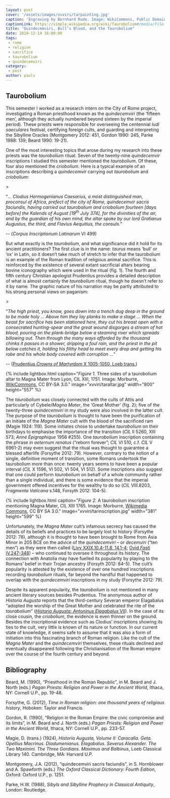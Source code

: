 ```yaml
---
layout: post
cover: '/assets/images/xvviri/tarpainting.jpg'
caption: 'Engraving by Bernhard Rode. Image: WikiCommons, Public Domain.'
captionLink: https://simple.wikipedia.org/wiki/Taurobolium#/media/File:Taurobolium.jpg
title: "Quindecemviri, Bull’s Blood, and the Taurobolium"
date: 2019-12-14 16:00:00
tags:
 - rome
 - religion
 - sacrifice
 - taurobolium
 - quindecemviri
category:
 - post
author: pauls
---
```

<h2 id="taurobolium">Taurobolium</h2>
<p>This semester I worked as a research intern on the City of Rome project, investigating a Roman priesthood known as the <em>quindecemviri</em> (the ‘fifteen men’, although they actually numbered beyond sixteen by the imperial period). These priests were responsible for overseeing the centennial <em>ludi saeculares</em> festival, certifying foreign cults, and guarding and interpreting the Sibylline Oracles (Montgomery 2012: 451, Gordon 1990: 245, Parke 1988: 139; Beard 1990: 19-21).</p>
<p>One of the most interesting topics that arose during my research into these priests was the <em>taurobolium</em> ritual. Seven of the twenty-nine <em>quindecemvir</em> inscriptions I studied this semester mentioned the <em>taurobolium</em>. Of these, four also mentioned the <em>criobolium</em>. Here is a typical example of an inscriptions describing a <em>quindecemvir</em> carrying out <em>taurobolium</em> and <em>criobolium</em>:</p>
><p>“<em>... Clodius Hermogenianus Caesarius, a most distinguished man, proconsul of Africa, prefect of the city of Rome, quindecemvir sacris faciundis, having carried out taurobolium and criobolium fourteen [days before] the Kalends of August [19<sup>th</sup> July 374], for the divinities of the air, and by the guardian of his own mind, the altar spoke by our lord Gratianus Augustus, the third, and Flavius Aequitius, the consuls.</em>”</p>

<p>-- (<em>Corpus Inscriptionum Latinarum</em> VI 499)</p>
<p>But what exactly is the <em>taurobolium</em>, and what significance did it hold for its ancient practitioners? The first clue is in the name: <em>taurus</em> means ‘bull’ or ‘ox’ in Latin, so it doesn’t take much of stretch to infer that the taurobolium is an example of the Roman tradition of religious animal sacrifice. This is reinforced by the existence of several extant sacrificial altars bearing bovine iconography which were used in the ritual (fig. 1). The fourth and fifth century Christian apologist Prudentius provides a detailed description of what is almost certainly the <em>taurobolium</em> ritual, though he doesn’t refer to it by name. The graphic nature of his narration may be partly attributed to his strong personal views on paganism:</p>
><p>“<em>The high priest, you know, goes down into a trench dug deep in the ground to be made holy ... Above him they lay planks to make a stage ... When the beast for sacrifice has been stationed here, they cut his breast open with a consecrated hunting-spear and the great wound disgorges a stream of hot blood, pouring on the plank-bridge below a steaming river which spreads billowing out. Then through the many ways afforded by the thousand chinks it passes in a shower, dripping a foul rain, and the priest in the pit below catches it, holding his filthy head to meet every drop and getting his robe and his whole body covered with corruption ...</em>”</p>

<p>-- (<a href="http://www.thelatinlibrary.com/prudentius/prud10.shtml">Prudentius <em>Crowns of Martyrdom</em> X 1005-1050, Loeb trans.</a>)</p>

{% include lightbox.html
caption="*Figure 1.* Three sides of a taurobolium altar to Magna Mater from Lyon, CIL XIII, 1751. Image: Morburre, [WikiCommons](https://en.wikipedia.org/wiki/Taurobolium#/media/File:Autel-Lyon-CIL-XIII-1751.jpg), CC BY-SA 3.0."
image="xvviri/taraltar.jpg"
width="800"
height="557" %}

<p>The <em>taurobolium</em> was closely connected with the cults of Attis and particularly of Cybele/<em>Magna Mater</em>, the ‘Great Mother’ (fig. 2); five of the twenty-three <em>quindecemviri</em> in my study were also involved in the latter cult. The purpose of the <em>taurobolium</em> is thought to have been the purification of an initiate of the <em>Magna Mater</em> cult with the blood of the sacrificed ram (Magie 1924: 119). Some initiates chose to undertake <em>taurobolium</em> on their birthdays to emphasise the importance of the transition (<em>CIL</em> II 5260, XIII 573; <em>Anné Épigraphique</em> 1956 #255). One <em>taurobolium</em> inscription containing the phrase <em>in aeternum renatus</em> (“reborn forever”; <em>CIL</em> VI 510, c.f. <em>CIL</em> V 6961-2) may even suggest that the ritual was thought to guarantee a blessed afterlife (Forsythe 2012: 79). However, contrary to the notion of a single, definitive moment of transition, some Romans undertook the taurobolium more than once: twenty years seems to have been a popular interval (<em>CIL</em> X 1596, VI 502, VI 504, VI 512). Some inscriptions also suggest that one could perform <em>taurobolium</em> on behalf of a whole community rather than a single individual, and there is some evidence that the imperial government offered incentives for the wealthy to do so (<em>CIL</em> VIII.8203, <em>Fragmenta Vaticana</em> s.148, Forsyth 2012: 104-5).</p>

{% include lightbox.html
caption="*Figure 2.* A taurobolium inscription mentioning Magna Mater, CIL XIII 1765. Image: Morburre, [Wikimedia Commons](https://en.wikipedia.org/wiki/File:Lyon-Autel-CIL-XIII-1756.jpg), CC BY SA 3.0."
image="xvviri/tarinscription.jpg"
width="381"
height="599" %}

<p>Unfortunately, the <em>Magna Mater</em> cult’s infamous secrecy has caused the details of its beliefs and practices to be largely lost to history (Forsythe 2012: 78), although it is thought to have been brought to Rome from Asia Minor in 205 BCE on the advice of the <em>quindecemviri</em> – or <em>decemviri</em> (“ten men”) as they were then called (<a href="http://mcadams.posc.mu.edu/txt/ah/Livy/Livy29.html">Livy XXIX.10.4-11.8, 14.1-4</a>; <a href="https://www.theoi.com/Text/OvidFasti4.html">Ovid <em>Fasti</em> IV.247-348</a>) – who continued to oversee it throughout its history. The connection with Anatolia may have fuelled its popularity by playing to the Romans’ belief in their Trojan ancestry (Forsyth 2012: 84-5). The cult’s popularity is attested by the existence of over one hundred inscriptions recording <em>taurobolium</em> rituals, far beyond the handful that happened to overlap with the <em>quindecemviri</em> inscriptions in my study (Forsythe 2012: 79).</p>
<p>Despite its apparent popularity, the <em>taurobolium</em> is not mentioned in many ancient literary sources besides Prudentius. The anonymous author of <em>Historia Augusta</em> reports that the third-century Severan emperor Elagabalus “adopted the worship of the Great Mother and celebrated the rite of the <em>taurabolium</em>” (<a href="http://penelope.uchicago.edu/Thayer/E/Roman/Texts/Historia_Augusta/Elagabalus/1*.html"><em>Historia Augusta: Antoninus Elagabalus</em> VII</a>). In the case of its close cousin, the <em>criobolium</em>, the evidence is even thinner on the ground. Besides the inscriptional evidence such as Clodius’ inscriptions showing its ties to the cult, very little is known of its nature or function. In our current state of knowledge, it seems safe to assume that it was also a form of initiation into this fascinating branch of Roman religion. Like the cult of the <em>Magna Mater</em> and the <em>quindecemviri</em> themselves, these rituals declined and eventually disappeared following the Christianisation of the Roman empire over the course of the fourth century and beyond.</p>
<h2 id="bibliography">Bibliography</h2>
<p>Beard, M. (1990), “Priesthood in the Roman Republic”, in M. Beard and J. North (eds.) <em>Pagan Priests: Religion and Power in the Ancient World</em>, Ithaca, NY: Cornell U.P., pp. 19-48.</p>
<p>Forsythe, G. (2012), <em>Time in Roman religion: one thousand years of religious history</em>, Hoboken: Taylor and Francis.</p>
<p>Gordon, R. (1990), “Religion in the Roman Empire: the civic compromise and its limits”, in M. Beard and J. North (eds.) <em>Pagan Priests: Religion and Power in the Ancient World</em>, Ithaca, NY: Cornell U.P., pp. 233-57.</p>
<p>Magie, D. (trans.) (1924), <em>Historia Augusta, Volume II: Caracalla. Geta. Opellius Macrinus. Diadumenianus. Elagabalus. Severus Alexander. The Two Maximini. The Three Gordians. Maximus and Balbinus</em>, Loeb Classical Library 140. Cambridge, MA: Harvard U.P.</p>
<p>Montgomery, J.A. (2012), “quindecemviri sacris faciundis”, in S. Hornblower and A. Spawforth (eds.) <em>The Oxford Classical Dictionary: Fourth Edition</em>, Oxford: Oxford U.P., p. 1251.</p>
<p>Parke, H.W. (1988), <em>Sibyls and Sibylline Prophecy in Classical Antiquity</em>, London: Routledge.</p>
